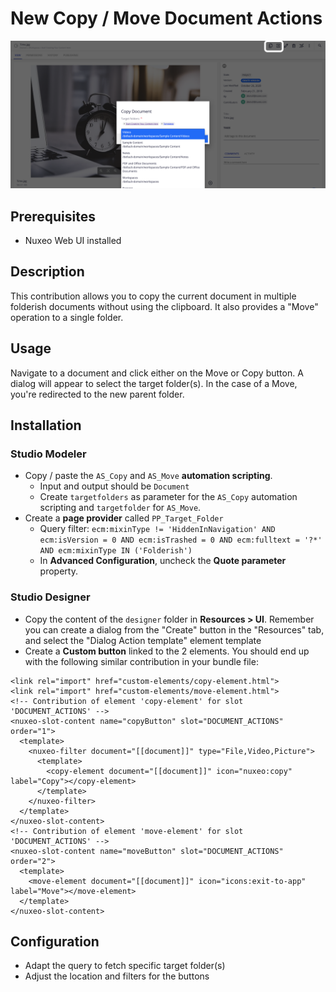 # New Copy / Move Document Actions

![copy-move.png](copy-move.png)

## Prerequisites

- Nuxeo Web UI installed

## Description

This contribution allows you to copy the current document in multiple folderish documents without using the clipboard. It also provides a "Move" operation to a single folder.

## Usage

Navigate to a document and click either on the Move or Copy button. A dialog will appear to select the target folder(s). In the case of a Move, you're redirected to the new parent folder.

## Installation

### Studio Modeler

- Copy / paste the `AS_Copy` and `AS_Move` **automation scripting**.
  - Input and output should be `Document`
  - Create `targetfolders` as parameter for the `AS_Copy` automation scripting and `targetfolder` for `AS_Move`.
- Create a **page provider** called `PP_Target_Folder`
  - Query filter: `ecm:mixinType != 'HiddenInNavigation' AND ecm:isVersion = 0 AND ecm:isTrashed = 0 AND ecm:fulltext = '?*' AND ecm:mixinType IN ('Folderish')`
  - In **Advanced Configuration**, uncheck the **Quote parameter** property.

### Studio Designer

- Copy the content of the `designer` folder in **Resources > UI**. Remember you can create a dialog from the "Create" button in the "Resources" tab, and select the "Dialog Action template" element template
- Create a **Custom button** linked to the 2 elements. You should end up with the following similar contribution in your bundle file:

```
<link rel="import" href="custom-elements/copy-element.html">
<link rel="import" href="custom-elements/move-element.html">
<!-- Contribution of element 'copy-element' for slot 'DOCUMENT_ACTIONS' -->
<nuxeo-slot-content name="copyButton" slot="DOCUMENT_ACTIONS" order="1">
  <template>
    <nuxeo-filter document="[[document]]" type="File,Video,Picture">
      <template>
        <copy-element document="[[document]]" icon="nuxeo:copy" label="Copy"></copy-element>
      </template>
    </nuxeo-filter>
  </template>
</nuxeo-slot-content>
<!-- Contribution of element 'move-element' for slot 'DOCUMENT_ACTIONS' -->
<nuxeo-slot-content name="moveButton" slot="DOCUMENT_ACTIONS" order="2">
  <template>
    <move-element document="[[document]]" icon="icons:exit-to-app" label="Move"></move-element>
  </template>
</nuxeo-slot-content>
```

## Configuration

- Adapt the query to fetch specific target folder(s)
- Adjust the location and filters for the buttons
